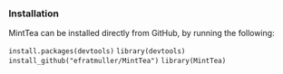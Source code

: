 ### Installation

MintTea can be installed directly from GitHub, by running the following:

`install.packages(devtools)`
`library(devtools)`
`install_github("efratmuller/MintTea")`
`library(MintTea)`

